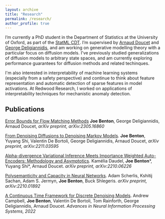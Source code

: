 ```yaml
---
layout: archive
title: "Research"
permalink: /research/
author_profile: true
---
```


<!-- {% if author.googlescholar %}
  You can also find my articles on <u><a href="{{author.googlescholar}}">my Google Scholar profile</a>.</u>
{% endif %}

{% include base_path %}

{% for post in site.publications reversed %}
  {% include archive-single.html %}
{% endfor %} -->

I’m currently a PhD student in the Department of Statistics at the University of Oxford, as part of the [StatML CDT](https://statml.io/). I’m supervised by [Arnaud Doucet](https://www.stats.ox.ac.uk/~doucet/) and [George Deligiannidis](https://www.stats.ox.ac.uk/~deligian/), and am working on generative modelling theory with a particular focus on diffusion models. I've previously studied generalizations of diffusion models to arbitrary state spaces, and am currently exploring performance guarantees for diffusion methods and related techinques.

I'm also interested in interpretability of machine learning systems (especially from a safety perspective) and continue to think about feature representation and automatic detection of sparse features in model activations. At Redwood Research, I worked on applications of interpretability techniques for mechanistic anomaly detection. 

## Publications

[Error Bounds for Flow Matching Methods](https://arxiv.org/abs/2305.16860) **Joe Benton**, George Deligiannidis, Arnaud Doucet, _arXiv preprint, arXiv:2305.16860_

[From Denoising Diffusions to Denoising Markov Models](https://arxiv.org/abs/2211.03595). **Joe Benton**, Yuyang Shi, Valentin De Bortoli, George Deligiannidis, Arnaud Doucet, _arXiv preprint, arXiv:2211.03595_

[Alpha-divergence Variational Inference Meets Importance Weighted Auto-Encoders: Methodology and Asymptotics](https://arxiv.org/abs/2210.06226). Kamélia Daudel, **Joe Benton**\*, Yuyang Shi\*, Arnaud Doucet. _arXiv preprint, arXiv:2210.06226_

[Polysemanticity and Capacity in Neural Networks](https://arxiv.org/abs/2210.01892). Adam Scherlis, Kshitij Sachan, Adam S. Jermyn, **Joe Benton**, Buck Shlegeris. _arXiv preprint, arXiv:2210.01892_

[A Continuous Time Framework for Discrete Denoising Models](https://arxiv.org/abs/2205.14987). Andrew Campbell, **Joe Benton**, Valentin De Bortoli, Tom Rainforth, George Deligiannidis, Arnaud Doucet. _Advances in Neural Information Processing Systems, 2022_

<!-- ## Talks

Some talks will go here -->
